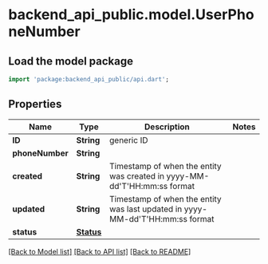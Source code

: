 # backend_api_public.model.UserPhoneNumber

## Load the model package
```dart
import 'package:backend_api_public/api.dart';
```

## Properties
Name | Type | Description | Notes
------------ | ------------- | ------------- | -------------
**ID** | **String** | generic ID | 
**phoneNumber** | **String** |  | 
**created** | **String** | Timestamp of when the entity was created in yyyy-MM-dd'T'HH:mm:ss format | 
**updated** | **String** | Timestamp of when the entity was last updated in yyyy-MM-dd'T'HH:mm:ss format | 
**status** | [**Status**](Status.md) |  | 

[[Back to Model list]](../README.md#documentation-for-models) [[Back to API list]](../README.md#documentation-for-api-endpoints) [[Back to README]](../README.md)


